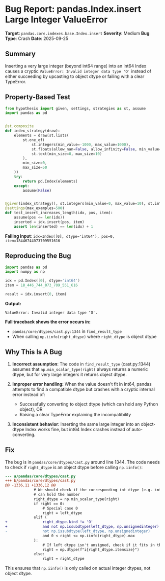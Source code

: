 # Bug Report: pandas.Index.insert Large Integer ValueError

**Target**: `pandas.core.indexes.base.Index.insert`
**Severity**: Medium
**Bug Type**: Crash
**Date**: 2025-09-25

## Summary

Inserting a very large integer (beyond int64 range) into an int64 Index causes a cryptic `ValueError: Invalid integer data type 'O'` instead of either succeeding by upcasting to object dtype or failing with a clear TypeError.

## Property-Based Test

```python
from hypothesis import given, settings, strategies as st, assume
import pandas as pd


@st.composite
def index_strategy(draw):
    elements = draw(st.lists(
        st.one_of(
            st.integers(min_value=-1000, max_value=1000),
            st.floats(allow_nan=False, allow_infinity=False, min_value=-1e6, max_value=1e6),
            st.text(min_size=0, max_size=10)
        ),
        min_size=0,
        max_size=50
    ))
    try:
        return pd.Index(elements)
    except:
        assume(False)


@given(index_strategy(), st.integers(min_value=0, max_value=10), st.integers())
@settings(max_examples=500)
def test_insert_increases_length(idx, pos, item):
    assume(pos <= len(idx))
    inserted = idx.insert(pos, item)
    assert len(inserted) == len(idx) + 1
```

**Failing input**: `idx=Index([0], dtype='int64'), pos=0, item=18446744073709551616`

## Reproducing the Bug

```python
import pandas as pd
import numpy as np

idx = pd.Index([0], dtype='int64')
item = 18_446_744_073_709_551_616

result = idx.insert(0, item)
```

**Output:**
```
ValueError: Invalid integer data type 'O'.
```

**Full traceback shows the error occurs in:**
- `pandas/core/dtypes/cast.py:1344` in `find_result_type`
- When calling `np.iinfo(right_dtype)` where `right_dtype` is object dtype

## Why This Is A Bug

1. **Incorrect assumption**: The code in `find_result_type` (cast.py:1344) assumes that `np.min_scalar_type(right)` always returns a numeric dtype, but for very large integers it returns object dtype.

2. **Improper error handling**: When the value doesn't fit in int64, pandas attempts to find a compatible dtype but crashes with a cryptic internal error instead of:
   - Successfully converting to object dtype (which can hold any Python object), OR
   - Raising a clear TypeError explaining the incompatibility

3. **Inconsistent behavior**: Inserting the same large integer into an object-dtype Index works fine, but int64 Index crashes instead of auto-converting.

## Fix

The bug is in `pandas/core/dtypes/cast.py` around line 1344. The code needs to check if `right_dtype` is an object dtype before calling `np.iinfo()`:

```diff
--- a/pandas/core/dtypes/cast.py
+++ b/pandas/core/dtypes/cast.py
@@ -1336,11 +1336,12 @@
             # We should check if the corresponding int dtype (e.g. int64 for uint64)
             # can hold the number
             right_dtype = np.min_scalar_type(right)
             if right == 0:
                 # Special case 0
                 right = left_dtype
             elif (
+                right_dtype.kind != 'O'
+                and not np.issubdtype(left_dtype, np.unsignedinteger)
-                not np.issubdtype(left_dtype, np.unsignedinteger)
                 and 0 < right <= np.iinfo(right_dtype).max
             ):
                 # If left dtype isn't unsigned, check if it fits in the signed dtype
                 right = np.dtype(f"i{right_dtype.itemsize}")
             else:
                 right = right_dtype
```

This ensures that `np.iinfo()` is only called on actual integer dtypes, not object dtype.